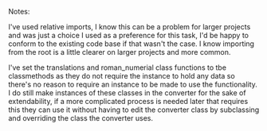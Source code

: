
Notes:

I've used relative imports, I know this can be a problem for larger projects and was just a
choice I used as a preference for this task, I'd be happy to conform to the existing code base
if that wasn't the case. I know importing from the root is a little clearer on larger projects
and more common.

I've set the translations and roman_numerial class functions to tbe classmethods
as they do not require the instance to hold any data so there's no reason to require
an instance to be made to use the functionality. I do still make instances of these classes
in the converter for the sake of extendability, if a more complicated process is needed
later that requires this they can use it without having to edit the converter class by subclassing
and overriding the class the converter uses.